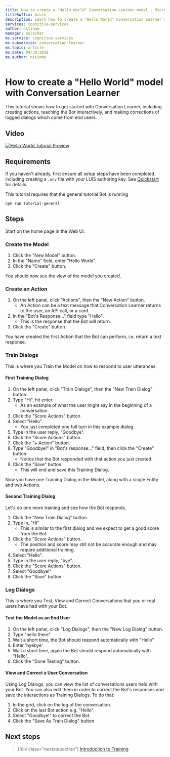 ```yaml
---
title: How to create a "Hello World" Conversation Learner model - Microsoft Cognitive Services | Microsoft Docs
titleSuffix: Azure
description: Learn how to create a "Hello World" Conversation Learner model.
services: cognitive-services
author: nitinme
manager: nolachar
ms.service: cognitive-services
ms.subservice: conversation-learner
ms.topic: article
ms.date: 04/30/2018
ms.author: nitinme
---
```


# How to create a "Hello World" model with Conversation Learner

This tutorial shows how to get started with Conversation Learner, including creating actions, teaching the Bot interactively, and making corrections of logged dialogs which come from end users.

## Video

[![Hello World Tutorial Preview](https://aka.ms/cl_Tutorial_v3_HelloWorld_Preview)](https://aka.ms/cl_tutorial_v3_helloworld)


## Requirements
If you haven't already, first ensure all setup steps have been completed, including creating a `.env` file with your LUIS authoring key.  See [Quickstart](../quickstart.md) for details.

This tutorial requires that the general tutorial Bot is running

	npm run tutorial-general

## Steps

Start on the home page in the Web UI.

### Create the Model
1. Click the "New Model" button.
2. In the "Name" field, enter "Hello World".
3. Click the "Create" button.

You should now see the view of the model you created.

### Create an Action
1. On the left panel, click "Actions", then the "New Action" button.
	- An Action can be a text message that Conversation Learner returns to the user, an API call, or a card.
2. In the "Bot's Response..." field type "Hello".
	- This is the response that the Bot will return.
3. Click the "Create" button.

You have created the first Action that the Bot can perform, i.e. return a text response.

### Train Dialogs
This is where you Train the Model on how to respond to user utterances.

#### First Training Dialog

1. On the left panel, click "Train Dialogs", then the "New Train Dialog" button.
2. Type "Hi", hit enter.
	- As an example of what the user might say in the beginning of a conversation.
3. Click the "Score Actions" button.
4. Select "Hello".
	- You just completed one full turn in this example dialog. 
5. Type in the user reply, "Goodbye".
6. Click the "Score Actions" button.
7. Click the "+ Action" button.
8. Type "Goodbye!" in "Bot's response..." field, then click the "Create" button.
	- Notice that the Bot responded with that action you just created.
9. Click the "Save" button. 
	- This will end and save this Training Dialog.

Now you have one Training Dialog in the Model, along with a single Entity and two Actions.

#### Second Training Dialog
Let's do one more training and see how the Bot responds.

1. Click the "New Train Dialog" button.
2. Type in, "Hi"
	- This is similar to the first dialog and we expect to get a good score from the Bot.
3. Click the "Score Actions" button.
	- The position and score may still not be accurate enough and may require additional training.
4. Select "Hello".
5. Type in the user reply, "bye".
6. Click the "Score Actions" button.
7. Select "Goodbye!"
8. Click the "Save" button.

### Log Dialogs
This is where you Test, View and Correct Conversations that you or real users have had with your Bot.

#### Test the Model as an End User
1. On the left panel, click "Log Dialogs", then the "New Log Dialog" button.
2. Type "hello there".
3. Wait a short time, the Bot should respond automatically with "Hello"
4. Enter 'byebye'
5. Wait a short time, again the Bot should respond automatically with "Hello".
6. Click the "Done Testing" button.

#### View and Correct a User Conversation
Using Log Dialogs, you can view the list of conversations users held with your Bot. You can also edit them in order to correct the Bot's responses and save the interactions as Training Dialogs. To do that:
1. In the grid, click on the log of the conversation.
2. Click on the last Bot action e.g. "Hello".
3. Select "Goodbye!" to correct the Bot.
4. Click the "Save As Train Dialog" button.

## Next steps

> [!div class="nextstepaction"]
> [Introduction to Training](./02-intro-to-training.md)
